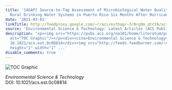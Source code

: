 ```yaml
---
title: '[ASAP] Source-to-Tap Assessment of Microbiological Water Quality in Small
  Rural Drinking Water Systems in Puerto Rico Six Months After Hurricane Maria'
date: '2021-03-01'
linkTitle: http://feedproxy.google.com/~r/acs/esthag/~3/0rgQm_qtcYA/acs.est.0c08814
source: 'Environmental Science & Technology: Latest Articles (ACS Publications)'
description: '<p><img src="https://pubs.acs.org/na101/home/literatum/publisher/achs/journals/content/esthag/0/esthag.ahead-of-print/acs.est.0c08814/20210301/images/medium/es0c08814_0006.gif"
  alt="TOC Graphic"/></p><div><cite>Environmental Science & Technology</cite></div><div>DOI:
  10.1021/acs.est.0c08814</div><img src="http://feeds.feedburner.com/~r/acs/esthag/~4/0rgQm_qtcYA"
  height="1" width="1" ...'
disable_comments: true
---
```

<p><img src="https://pubs.acs.org/na101/home/literatum/publisher/achs/journals/content/esthag/0/esthag.ahead-of-print/acs.est.0c08814/20210301/images/medium/es0c08814_0006.gif" alt="TOC Graphic"/></p><div><cite>Environmental Science & Technology</cite></div><div>DOI: 10.1021/acs.est.0c08814</div><img src="http://feeds.feedburner.com/~r/acs/esthag/~4/0rgQm_qtcYA" height="1" width="1" ...
